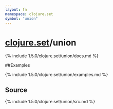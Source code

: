 ```yaml
---
layout: fn
namespace: clojure.set
symbol: "union"
---
```


# [clojure.set](../)/union

{% include 1.5.0/clojure.set/union/docs.md %}

##Examples

{% include 1.5.0/clojure.set/union/examples.md %}
## Source
{% include 1.5.0/clojure.set/union/src.md %}

